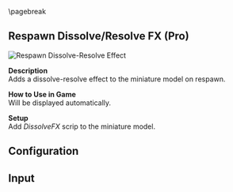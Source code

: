 
\pagebreak

## Respawn Dissolve/Resolve FX (Pro)
<!-- TODO: improve image (multiple images?) -->

![Respawn Dissolve-Resolve Effect](content/res/Dissolve1.png)

**Description**  
Adds a dissolve-resolve effect to the miniature model on respawn.

**How to Use in Game**  
Will be displayed automatically.

**Setup**  
Add *DissolveFX* scrip to the miniature model.

**Configuration**  
 -

**Input**  
 -
